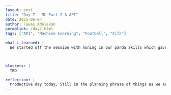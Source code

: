 ```yaml
---
layout: post
title: "Day 7 – ML Part 2 & API"
date: 2025-06-04
author: Fawas Adelekan
permalink: /day7.html
tags: ["API", "Machine Learning", "Football", "Fifa"]

what_i_learned: |
  We started off the session with honing in our panda skills which gave me a great start in terms of what we'll bw working with using our dataset instead of a kaggle dataset. Learned about sklearn with the implementation of Tensorflow. A new topic that has arrived is API where we need a key in order to access the information that is provided. Now we're implementing our api's in order to utilize them for our project properly. So far what we discussed our leauge and country in the table will be independent and the points and rankings will be our dependent ranking.

  

blockers: |
  TBD

reflection: |
  Productive day today, Still in the planning phrase of things as we are now starting to figure out how we'll put things together honestly. I like how we're getting to learn first and then integrate everything that we learned instead of just rushing into it. I do want to look over things as far we progress
---
```

